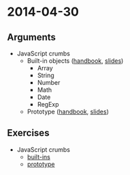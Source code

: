# 2014-04-30

## Arguments

* JavaScript crumbs
  - Built-in objects ([handbook](https://github.com/cvdlab/javascript-crumbs/blob/master/chapters/built-in/Readme.md), [slides](http://cvdlab.github.io/showdown/?md=https://github.com/cvdlab/javascript-crumbs-slides/blob/master/chapters/built-ins/Readme.md))
      - Array
      - String
      - Number
      - Math
      - Date
      - RegExp
  - Prototype ([handbook](https://github.com/cvdlab/javascript-crumbs/blob/master/chapters/prototype/Readme.md), [slides](http://cvdlab.github.io/showdown/?md=https://github.com/cvdlab/javascript-crumbs-slides/blob/master/chapters/prototype/Readme.md))

## Exercises

* JavaScript crumbs
  - [built-ins](https://github.com/cvdlab/javascript-crumbs-exercises/blob/master/chapters/built-ins/Readme.md)
  - [prototype](https://github.com/cvdlab/javascript-crumbs-exercises/blob/master/chapters/prototype/Readme.md)
